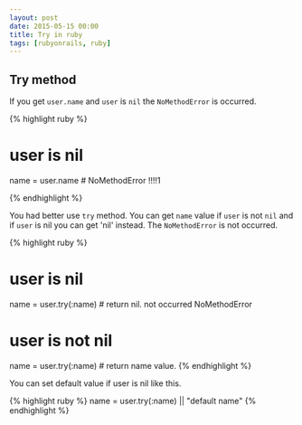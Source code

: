 ```yaml
---
layout: post
date: 2015-05-15 00:00
title: Try in ruby
tags: [rubyonrails, ruby]
---
```


## Try method

If you get `user.name` and `user` is `nil` the `NoMethodError` is occurred.

{% highlight ruby %}

# user is nil
name = user.name # NoMethodError !!!!1

{% endhighlight %}

You had better use `try` method.
You can get `name` value if `user` is not `nil` and if `user` is nil you can get 'nil' instead.
The `NoMethodError` is not occurred.

{% highlight ruby %}
# user is nil
name = user.try(:name) # return nil. not occurred NoMethodError
# user is not nil
name = user.try(:name) # return name value.
{% endhighlight %}

You can set default value if user is nil like this.

{% highlight ruby %}
name = user.try(:name) || "default name"
{% endhighlight %}
